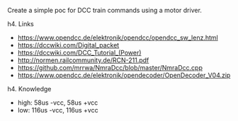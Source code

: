 Create a simple poc for DCC train commands using a motor driver.

h4. Links
- https://www.opendcc.de/elektronik/opendcc/opendcc_sw_lenz.html
- https://dccwiki.com/Digital_packet
- https://dccwiki.com/DCC_Tutorial_(Power)
- http://normen.railcommunity.de/RCN-211.pdf
- https://github.com/mrrwa/NmraDcc/blob/master/NmraDcc.cpp
- https://www.opendcc.de/elektronik/opendecoder/OpenDecoder_V04.zip


h4. Knowledge
- high: 58us -vcc, 58us +vcc
- low: 116us -vcc, 116us +vcc
